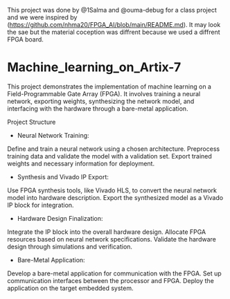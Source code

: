 This project was done by @1Salma and @ouma-debug for a class project and we were inspired by (https://github.com/nhma20/FPGA_AI/blob/main/README.md). It may look the sae but the material coception was diffrent because we used a diffrent FPGA board.

# Machine_learning_on_Artix-7
This project demonstrates the implementation of machine learning on a Field-Programmable Gate Array (FPGA).
It involves training a neural network, exporting weights, synthesizing the network model, and interfacing with the hardware through a bare-metal application.

Project Structure

- Neural Network Training:

Define and train a neural network using a chosen architecture.
Preprocess training data and validate the model with a validation set.
Export trained weights and necessary information for deployment.

- Synthesis and Vivado IP Export:

Use FPGA synthesis tools, like Vivado HLS, to convert the neural network model into hardware description.
Export the synthesized model as a Vivado IP block for integration.

- Hardware Design Finalization:

Integrate the IP block into the overall hardware design.
Allocate FPGA resources based on neural network specifications.
Validate the hardware design through simulations and verification.

- Bare-Metal Application:

Develop a bare-metal application for communication with the FPGA.
Set up communication interfaces between the processor and FPGA.
Deploy the application on the target embedded system.


